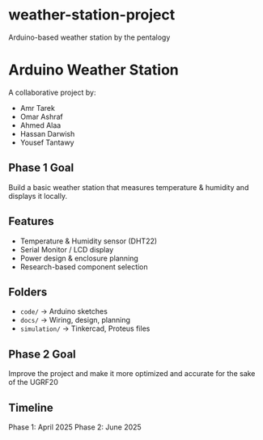 # weather-station-project
Arduino-based weather station by the pentalogy
# Arduino Weather Station

A collaborative project by:
- Amr Tarek
- Omar Ashraf
- Ahmed Alaa
- Hassan Darwish
- Yousef Tantawy

## Phase 1 Goal
Build a basic weather station that measures temperature & humidity and displays it locally.

## Features
- Temperature & Humidity sensor (DHT22)
- Serial Monitor / LCD display
- Power design & enclosure planning
- Research-based component selection

## Folders
- `code/` → Arduino sketches
- `docs/` → Wiring, design, planning
- `simulation/` → Tinkercad, Proteus files

## Phase 2 Goal
Improve the project and make it more optimized and accurate for the sake of the UGRF20 

## Timeline
Phase 1: April 2025
Phase 2: June 2025
